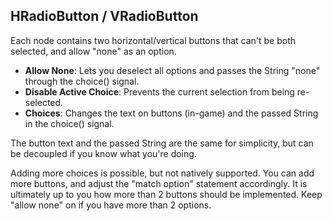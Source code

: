 ## HRadioButton / VRadioButton
Each node contains two horizontal/vertical buttons that can't be both selected, and allow "none" as an option.

- **Allow None**: Lets you deselect all options and passes the String "none" through the choice() signal.
- **Disable Active Choice**: Prevents the current selection from being re-selected.
- **Choices**: Changes the text on buttons (in-game) and the passed String in the choice() signal.

The button text and the passed String are the same for simplicity, but can be decoupled if you know what you're doing.

Adding more choices is possible, but not natively supported. You can add more buttons, and adjust the "match option" statement accordingly. It is ultimately up to you how more than 2 buttons should be implemented. Keep "allow none" on if you have more than 2 options.
